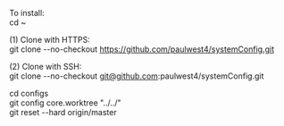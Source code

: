 To install:  
cd ~

(1) Clone with HTTPS:  
git clone --no-checkout https://github.com/paulwest4/systemConfig.git

(2) Clone with SSH:  
git clone --no-checkout git@github.com:paulwest4/systemConfig.git

cd configs  
git config core.worktree "../../"  
git reset --hard origin/master  
